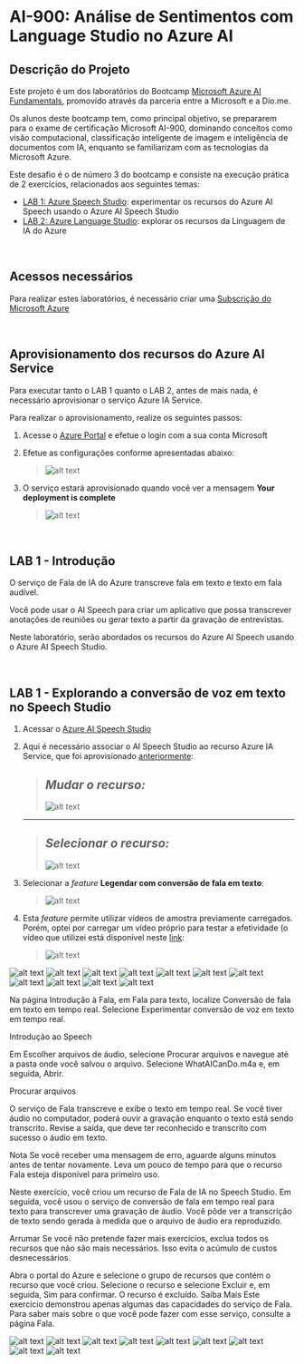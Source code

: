 # AI-900: Análise de Sentimentos com Language Studio no Azure AI

## Descrição do Projeto

Este projeto é um dos laboratórios do Bootcamp [Microsoft Azure AI Fundamentals](https://web.dio.me/track/microsoft-azure-ai-fundamentals), promovido através da parceria entre a Microsoft e a Dio.me.

Os alunos deste bootcamp tem, como principal objetivo, se prepararem para o exame de certificação Microsoft AI-900, dominando conceitos como visão computacional, classificação inteligente de imagem e inteligência de documentos com IA, enquanto se familiarizam com as tecnologias da Microsoft Azure.

Este desafio é o de número 3 do bootcamp e consiste na execução prática de 2 exercícios, relacionados aos seguintes temas:

- [LAB 1: Azure Speech Studio](http://aka.ms/ai900-bing-copilot): experimentar os recursos do Azure AI Speech usando o Azure AI Speech Studio
- [LAB 2: Azure Language Studio](http://aka.ms/ai900-azure-openai): explorar os recursos da Linguagem de IA do Azure

<br>

## Acessos necessários

Para realizar estes laboratórios, é necessário criar uma [Subscrição do Microsoft Azure](https://azure.microsoft.com/)

<br>

## Aprovisionamento dos recursos do Azure AI Service

Para executar tanto o LAB 1 quanto o LAB 2, antes de mais nada, é necessário aprovisionar o serviço Azure IA Service.

Para realizar o aprovisionamento, realize os seguintes passos:

1) Acesse o [Azure Portal](https://portal.azure.com/) e efetue o login com a sua conta Microsoft
2) Efetue as configurações conforme apresentadas abaixo:
   
   > ![alt text](readmeFiles/gifs/001.gif)

3) O serviço estará aprovisionado quando você ver a mensagem **Your deployment is complete**

   > ![alt text](readmeFiles/images/002.png)

<br>

## LAB 1 - Introdução

O serviço de Fala de IA do Azure transcreve fala em texto e texto em fala audível.

Você pode usar o AI Speech para criar um aplicativo que possa transcrever anotações de reuniões ou gerar texto a partir da gravação de entrevistas.

Neste laboratório, serão abordados os recursos do Azure AI Speech usando o Azure AI Speech Studio.

<br>

## LAB 1 - Explorando a conversão de voz em texto no Speech Studio

1) Acessar o [Azure AI Speech Studio](https://speech.microsoft.com/)
2) Aqui é necessário associar o AI Speech Studio ao recurso Azure IA Service, que foi aprovisionado [anteriormente](#Aprovisionamento-dos-recursos-do-Azure-AI-Service):
   
   > ***Mudar o recurso:***
   > ---
   > ![alt text](readmeFiles/images/003.png)

   ---
   
   > ***Selecionar o recurso:***
   > ---
   > ![alt text](readmeFiles/images/004.png)

3) Selecionar a *feature* **Legendar com conversão de fala em texto**:

   > ![alt text](readmeFiles/images/005.png)

4) Esta *feature* permite utilizar vídeos de amostra previamente carregados. Porém, optei por carregar um vídeo próprio para testar a efetividade (o vídeo que utilizei está disponível neste [link](inputs/videoSpeechToText.mp4):

   > ![alt text](readmeFiles/images/006.png)




![alt text](readmeFiles/images/007.png)
![alt text](readmeFiles/images/008.png)
![alt text](readmeFiles/images/009.png)
![alt text](readmeFiles/images/010.png)
![alt text](readmeFiles/images/011.png)
![alt text](readmeFiles/images/012.png)
![alt text](readmeFiles/images/013.png)
![alt text](readmeFiles/images/014.png)
![alt text](readmeFiles/images/015.png)
![alt text](readmeFiles/images/016.png)
![alt text](readmeFiles/images/017.png)




Na página Introdução à Fala, em Fala para texto, localize Conversão de fala em texto em tempo real. Selecione Experimentar conversão de voz em texto em tempo real.

Introdução ao Speech

Em Escolher arquivos de áudio, selecione Procurar arquivos e navegue até a pasta onde você salvou o arquivo. Selecione WhatAICanDo.m4a e, em seguida, Abrir.

Procurar arquivos

O serviço de Fala transcreve e exibe o texto em tempo real. Se você tiver áudio no computador, poderá ouvir a gravação enquanto o texto está sendo transcrito.
Revise a saída, que deve ter reconhecido e transcrito com sucesso o áudio em texto.

Nota Se você receber uma mensagem de erro, aguarde alguns minutos antes de tentar novamente. Leva um pouco de tempo para que o recurso Fala esteja disponível para primeiro uso.

Neste exercício, você criou um recurso de Fala de IA no Speech Studio. Em seguida, você usou o serviço de conversão de fala em tempo real para texto para transcrever uma gravação de áudio. Você pôde ver a transcrição de texto sendo gerada à medida que o arquivo de áudio era reproduzido.

Arrumar
Se você não pretende fazer mais exercícios, exclua todos os recursos que não são mais necessários. Isso evita o acúmulo de custos desnecessários.

Abra o portal do Azure e selecione o grupo de recursos que contém o recurso que você criou.
Selecione o recurso e selecione Excluir e, em seguida, Sim para confirmar. O recurso é excluído.
Saiba Mais
Este exercício demonstrou apenas algumas das capacidades do serviço de Fala. Para saber mais sobre o que você pode fazer com esse serviço, consulte a página Fala.


















![alt text](readmeFiles/gifs/018.gif)
![alt text](readmeFiles/images/019.png)
![alt text](readmeFiles/images/020.png)
![alt text](readmeFiles/images/021.png)
![alt text](readmeFiles/images/022.png)
![alt text](readmeFiles/images/023.png)
![alt text](readmeFiles/images/024.png)
![alt text](readmeFiles/images/025.png)
![alt text](readmeFiles/images/026.png)
